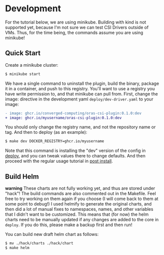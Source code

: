 # Development

For the tutorial below, we are using minikube. Building with kind is not
supported yet, because I'm not sure we can test CSI Drivers outside of VMs. Thus, for the time being,
the commands assume you are using minikube! 

## Quick Start 

Create a minikube cluster:

```bash
$ minikube start
```

We have a single command to uninstall the plugin, build the binary, package it in
a container, and push to this registry. You'll want to use a registry you have write permission
to, and that minikube can pull from. First, change the image: directive
in the development yaml `deploy/dev-driver.yaml` to your image:

```diff
- image: ghcr.io/converged-computing/oras-csi-plugin:0.1.0:dev
+ image: ghcr.io/myusername/oras-csi-plugin:0.1.0:dev
```

You should only change the registry name, and not the repository name or tag.
And then to deploy (as an example):

```bash
$ make dev DOCKER_REGISTRY=ghcr.io/myusername
```

Note that this command is installing the "dev" version of the config in [deploy](../deploy),
and you can tweak values there to change defaults. And then proceed with the regular usage tutorial in [post install](usage.md).

## Build Helm

**warning** These charts are not fully working yet, and thus are stored under "hack"!
The build commands are also commented out in the Makefile. Feel free to try working on them
again if you choose (I will come back to them at some point to debug!)
I used helmify to generate the original charts, and then did a lot of manual fixes to namespaces,
names, and other variables that I didn't want to be customized. This means that (for now) the helm charts need
to be manually updated if any changes are added to the core in `deploy`. If you do this, please make a backup first
and then run!

You can build new draft helm chart as follows:

```bash
$ mv ./hack/charts ./hack/chart
$ make helm
```
